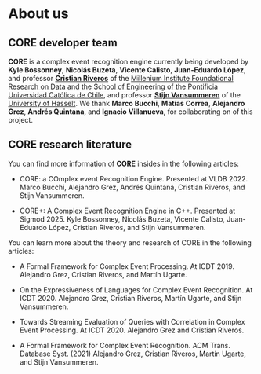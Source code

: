# About us

## CORE developer team

**CORE** is a complex event recognition engine currently being developed by **Kyle Bossonney**, **Nicolás Buzeta**, **Vicente Calisto**, **Juan-Eduardo López**, and professor [**Cristian Riveros**](https://scholar.google.com/citations?user=wkDO2HIAAAAJ) of the [Millenium Institute Foundational Research on Data](https://imfd.cl/en/) and the [School of Engineering of the Pontificia Universidad Católica de Chile](https://www.ing.uc.cl/en/), and professor [**Stijn Vansummeren**](https://www.uhasselt.be/en/who-is-who/stijn-vansummeren) of the [University of Hasselt](https://www.uhasselt.be/en). We thank **Marco Bucchi**, **Matías Correa**, **Alejandro Grez**, **Andrés Quintana**, and **Ignacio Villanueva**, for collaborating on of this project.

## CORE research literature

You can find more information of **CORE** insides in the following articles:

- CORE: a COmplex event Recognition Engine. Presented at VLDB 2022.
Marco Bucchi, Alejandro Grez, Andrés Quintana, Cristian Riveros, and Stijn Vansummeren.

- CORE+: A Complex Event Recognition Engine in C++. Presented at Sigmod 2025.
Kyle Bossonney, Nicolás Buzeta, Vicente Calisto, Juan-Eduardo López, Cristian Riveros, and Stijn Vansummeren.

You can learn more about the theory and research of CORE in the following articles:

- A Formal Framework for Complex Event Processing. At ICDT 2019.
Alejandro Grez, Cristian Riveros, and Martín Ugarte.

- On the Expressiveness of Languages for Complex Event Recognition. At ICDT 2020.
Alejandro Grez, Cristian Riveros, Martín Ugarte, and Stijn Vansummeren.

- Towards Streaming Evaluation of Queries with Correlation in Complex Event Processing. At ICDT 2020.
Alejandro Grez and Cristian Riveros.

- A Formal Framework for Complex Event Recognition. ACM Trans. Database Syst. (2021)
Alejandro Grez, Cristian Riveros, Martín Ugarte, and Stijn Vansummeren.


